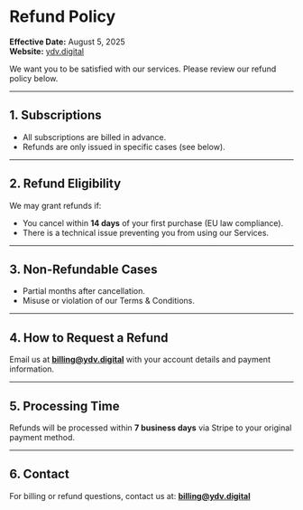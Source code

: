 <!-- @format -->

# Refund Policy

**Effective Date:** August 5, 2025  
**Website:** [ydv.digital](https://ydv.digital)

We want you to be satisfied with our services. Please review our refund policy
below.

---

## 1. Subscriptions

- All subscriptions are billed in advance.
- Refunds are only issued in specific cases (see below).

---

## 2. Refund Eligibility

We may grant refunds if:

- You cancel within **14 days** of your first purchase (EU law compliance).
- There is a technical issue preventing you from using our Services.

---

## 3. Non-Refundable Cases

- Partial months after cancellation.
- Misuse or violation of our Terms & Conditions.

---

## 4. How to Request a Refund

Email us at **billing@ydv.digital** with your account details and payment
information.

---

## 5. Processing Time

Refunds will be processed within **7 business days** via Stripe to your original
payment method.

---

## 6. Contact

For billing or refund questions, contact us at: **billing@ydv.digital**
